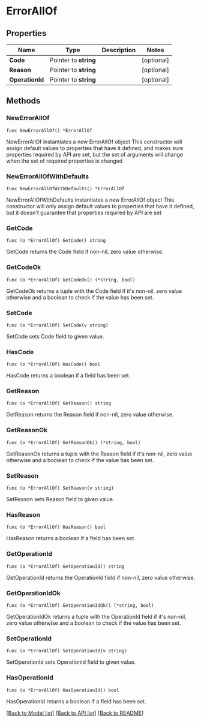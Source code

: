 # ErrorAllOf

## Properties

Name | Type | Description | Notes
------------ | ------------- | ------------- | -------------
**Code** | Pointer to **string** |  | [optional] 
**Reason** | Pointer to **string** |  | [optional] 
**OperationId** | Pointer to **string** |  | [optional] 


## Methods

### NewErrorAllOf

`func NewErrorAllOf() *ErrorAllOf`

NewErrorAllOf instantiates a new ErrorAllOf object
This constructor will assign default values to properties that have it defined,
and makes sure properties required by API are set, but the set of arguments
will change when the set of required properties is changed

### NewErrorAllOfWithDefaults

`func NewErrorAllOfWithDefaults() *ErrorAllOf`

NewErrorAllOfWithDefaults instantiates a new ErrorAllOf object
This constructor will only assign default values to properties that have it defined,
but it doesn't guarantee that properties required by API are set


### GetCode

`func (o *ErrorAllOf) GetCode() string`

GetCode returns the Code field if non-nil, zero value otherwise.

### GetCodeOk

`func (o *ErrorAllOf) GetCodeOk() (*string, bool)`

GetCodeOk returns a tuple with the Code field if it's non-nil, zero value otherwise
and a boolean to check if the value has been set.

### SetCode

`func (o *ErrorAllOf) SetCode(v string)`

SetCode sets Code field to given value.

### HasCode

`func (o *ErrorAllOf) HasCode() bool`

HasCode returns a boolean if a field has been set.


### GetReason

`func (o *ErrorAllOf) GetReason() string`

GetReason returns the Reason field if non-nil, zero value otherwise.

### GetReasonOk

`func (o *ErrorAllOf) GetReasonOk() (*string, bool)`

GetReasonOk returns a tuple with the Reason field if it's non-nil, zero value otherwise
and a boolean to check if the value has been set.

### SetReason

`func (o *ErrorAllOf) SetReason(v string)`

SetReason sets Reason field to given value.

### HasReason

`func (o *ErrorAllOf) HasReason() bool`

HasReason returns a boolean if a field has been set.


### GetOperationId

`func (o *ErrorAllOf) GetOperationId() string`

GetOperationId returns the OperationId field if non-nil, zero value otherwise.

### GetOperationIdOk

`func (o *ErrorAllOf) GetOperationIdOk() (*string, bool)`

GetOperationIdOk returns a tuple with the OperationId field if it's non-nil, zero value otherwise
and a boolean to check if the value has been set.

### SetOperationId

`func (o *ErrorAllOf) SetOperationId(v string)`

SetOperationId sets OperationId field to given value.

### HasOperationId

`func (o *ErrorAllOf) HasOperationId() bool`

HasOperationId returns a boolean if a field has been set.



[[Back to Model list]](../README.md#documentation-for-models) [[Back to API list]](../README.md#documentation-for-api-endpoints) [[Back to README]](../README.md)

